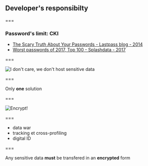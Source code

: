 <!-- {section^1: data-breadcrumb="Developer's responsibility" } -->

<!-- {.interleaf} -->
## Developer's responsibilty

===

### Password's limit: CKI

- [The Scary Truth About Your Passwords - Lastpass blog - 2014][1]
- [Worst passwords of 2017, Top 100 - Splashdata - 2017][2]
<!-- {ul: .linkrolls} -->

===

![I don't care, we don't host sensitive data](https://talks.m4dz.net/crypto-pour-les-devs/wtf.gif)

===

Only **one** solution

===

![Encrypt!](https://talks.m4dz.net/crypto-pour-les-devs/deal-with-it.gif)

===

- data war
- tracking et cross-profiling
- digital ID

===

Any sensitive data **must** be transfered in an **encrypted** form


[1]: https://blog.lastpass.com/2014/09/the-scary-truth-about-your-passwords-an-analysis-of-the-gmail-leak.html/
[2]: https://13639-presscdn-0-80-pagely.netdna-ssl.com/wp-content/uploads/2017/12/Top-100-Worst-Passwords-of-2017a.pdf
